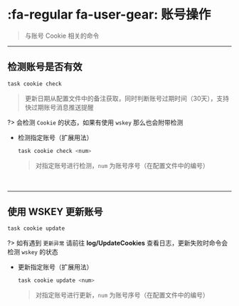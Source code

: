 # :fa-regular fa-user-gear: 账号操作
> 与账号 Cookie 相关的命令

***

## 检测账号是否有效

```bash
task cookie check
```
> 更新日期从配置文件中的备注获取，同时判断账号过期时间（30天），支持快过期账号消息推送提醒

?> 会检测 `Cookie` 的状态，如果有使用 `wskey` 那么也会附带检测

- 检测指定账号（扩展用法）

  ```bash
  task cookie check <num>
  ```
  > 对指定账号进行检测，`num` 为账号序号（在配置文件中的编号）

ㅤ

***

## 使用 WSKEY 更新账号

```bash
task cookie update
```
?> 如有遇到 `更新异常` 请前往 **log/UpdateCookies** 查看日志，更新失败时命令会检测 `wskey` 的状态

- 更新指定账号（扩展用法）

  ```bash
  task cookie update <num>
  ```
  > 对指定账号进行更新，`num` 为账号序号（在配置文件中的编号）
